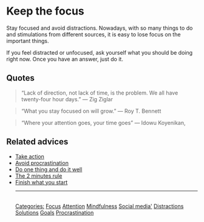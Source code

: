 # Keep the focus

Stay focused and avoid distractions. Nowadays, with so many things to do and stimulations from different sources, it is easy to lose focus on the important things.

If you feel distracted or unfocused, ask yourself what you should be doing right now. Once you have an answer, just do it.

## Quotes

> “Lack of direction, not lack of time, is the problem. We all have twenty-four hour days.” ― Zig Ziglar

> “What you stay focused on will grow.” ― Roy T. Bennett

> “Where your attention goes, your time goes” ― Idowu Koyenikan,

## Related advices

- [Take action](../Take%20action/index.md)
- [Avoid procrastination](../Avoid%20procrastinating/index.md)
- [Do one thing and do it well](../Do%20one%20thing%20and%20do%20it%20well/index.md)
- [The 2 minutes rule](../The%202%20minutes%20rule/index.md)
- [Finish what you start](../Finish%20what%20you%20start/index.md)<hr/><br/>[Categories:](../Categories/index.md) [Focus](../Categories/Focus.md) [Attention](../Categories/Attention.md) [Mindfulness](../Categories/Mindfulness.md) [Social media'](../Categories/Social%20media'.md) [Distractions](../Categories/Distractions.md) [Solutions](../Categories/Solutions.md) [Goals](../Categories/Goals.md) [Procrastination](../Categories/Procrastination.md)
